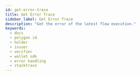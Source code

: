 ```yaml
---
id: get-error-trace
title: Get Error Trace
sidebar_label: Get Error Trace
description: "Get the error of the latest flow execution."
keywords:
  - docs
  - polygon id
  - holder
  - issuer
  - verifier
  - wallet sdk
  - error handling
  - stacktrace
---
```

